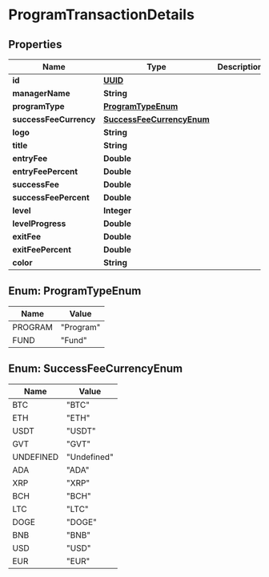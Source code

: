 
# ProgramTransactionDetails

## Properties
Name | Type | Description | Notes
------------ | ------------- | ------------- | -------------
**id** | [**UUID**](UUID.md) |  |  [optional]
**managerName** | **String** |  |  [optional]
**programType** | [**ProgramTypeEnum**](#ProgramTypeEnum) |  |  [optional]
**successFeeCurrency** | [**SuccessFeeCurrencyEnum**](#SuccessFeeCurrencyEnum) |  |  [optional]
**logo** | **String** |  |  [optional]
**title** | **String** |  |  [optional]
**entryFee** | **Double** |  |  [optional]
**entryFeePercent** | **Double** |  |  [optional]
**successFee** | **Double** |  |  [optional]
**successFeePercent** | **Double** |  |  [optional]
**level** | **Integer** |  |  [optional]
**levelProgress** | **Double** |  |  [optional]
**exitFee** | **Double** |  |  [optional]
**exitFeePercent** | **Double** |  |  [optional]
**color** | **String** |  |  [optional]


<a name="ProgramTypeEnum"></a>
## Enum: ProgramTypeEnum
Name | Value
---- | -----
PROGRAM | &quot;Program&quot;
FUND | &quot;Fund&quot;


<a name="SuccessFeeCurrencyEnum"></a>
## Enum: SuccessFeeCurrencyEnum
Name | Value
---- | -----
BTC | &quot;BTC&quot;
ETH | &quot;ETH&quot;
USDT | &quot;USDT&quot;
GVT | &quot;GVT&quot;
UNDEFINED | &quot;Undefined&quot;
ADA | &quot;ADA&quot;
XRP | &quot;XRP&quot;
BCH | &quot;BCH&quot;
LTC | &quot;LTC&quot;
DOGE | &quot;DOGE&quot;
BNB | &quot;BNB&quot;
USD | &quot;USD&quot;
EUR | &quot;EUR&quot;



